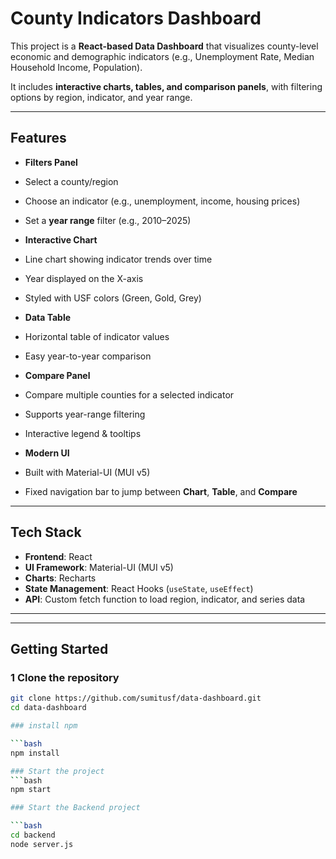 #  County Indicators Dashboard

This project is a **React-based Data Dashboard** that visualizes county-level economic and demographic indicators (e.g., Unemployment Rate, Median Household Income, Population).  

It includes **interactive charts, tables, and comparison panels**, with filtering options by region, indicator, and year range.

---

##  Features
-  **Filters Panel**
  - Select a county/region
  - Choose an indicator (e.g., unemployment, income, housing prices)
  - Set a **year range** filter (e.g., 2010–2025)

-  **Interactive Chart**
  - Line chart showing indicator trends over time
  - Year displayed on the X-axis
  - Styled with USF colors (Green, Gold, Grey)

-  **Data Table**
  - Horizontal table of indicator values
  - Easy year-to-year comparison

-  **Compare Panel**
  - Compare multiple counties for a selected indicator
  - Supports year-range filtering
  - Interactive legend & tooltips

-  **Modern UI**
  - Built with Material-UI (MUI v5)
  - Fixed navigation bar to jump between **Chart**, **Table**, and **Compare**

---

##  Tech Stack
- **Frontend**: React 
- **UI Framework**: Material-UI (MUI v5)
- **Charts**: Recharts
- **State Management**: React Hooks (`useState`, `useEffect`)
- **API**: Custom fetch function to load region, indicator, and series data

---

---

## Getting Started

### 1️ Clone the repository
```bash
git clone https://github.com/sumitusf/data-dashboard.git
cd data-dashboard

### install npm

```bash
npm install

### Start the project
```bash
npm start

### Start the Backend project

```bash
cd backend
node server.js
